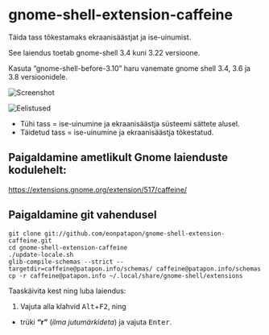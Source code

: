 # gnome-shell-extension-caffeine

Täida tass tõkestamaks ekraanisäästjat ja ise-uinumist.

See laiendus toetab gnome-shell 3.4 kuni 3.22 versioone.

Kasuta “gnome-shell-before-3.10” haru vanemate gnome shell 3.4, 3.6 ja 3.8 versioonidele.

![Screenshot](https://github.com/eonpatapon/gnome-shell-extension-caffeine/raw/master/screenshot.png)

![Eelistused](https://github.com/janls/gnome-shell-extension-caffeine/blob/master/et.screenshot-prefs.png)

* Tühi tass = ise-uinumine ja ekraanisäästja süsteemi sättete alusel.
* Täidetud tass = ise-uinumine ja ekraanisäästja tõkestatud.

## Paigaldamine ametlikult Gnome laienduste kodulehelt:

https://extensions.gnome.org/extension/517/caffeine/

## Paigaldamine git vahendusel

    git clone git://github.com/eonpatapon/gnome-shell-extension-caffeine.git
    cd gnome-shell-extension-caffeine
    ./update-locale.sh
    glib-compile-schemas --strict --targetdir=caffeine@patapon.info/schemas/ caffeine@patapon.info/schemas
    cp -r caffeine@patapon.info ~/.local/share/gnome-shell/extensions

Taaskäivita kest ning luba laiendus:
  1. Vajuta alla klahvid <kbd>Alt</kbd>+<kbd>F2</kbd>, ning 
  * trüki __“r”__ (_ilma jutumärkideta_) ja vajuta <kbd>Enter</kbd>.
